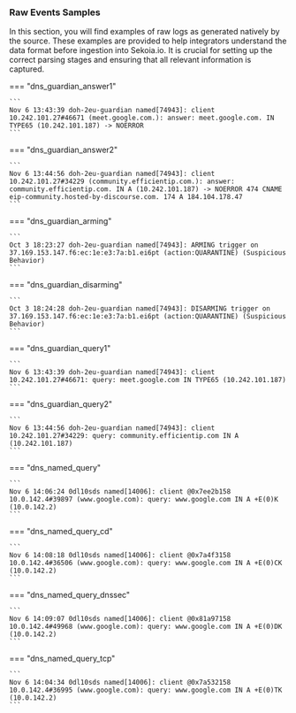
### Raw Events Samples

In this section, you will find examples of raw logs as generated natively by the source. These examples are provided to help integrators understand the data format before ingestion into Sekoia.io. It is crucial for setting up the correct parsing stages and ensuring that all relevant information is captured.


=== "dns_guardian_answer1"

    ```
	Nov 6 13:43:39 doh-2eu-guardian named[74943]: client 10.242.101.27#46671 (meet.google.com.): answer: meet.google.com. IN TYPE65 (10.242.101.187) -> NOERROR
    ```



=== "dns_guardian_answer2"

    ```
	Nov 6 13:44:56 doh-2eu-guardian named[74943]: client 10.242.101.27#34229 (community.efficientip.com.): answer: community.efficientip.com. IN A (10.242.101.187) -> NOERROR 474 CNAME eip-community.hosted-by-discourse.com. 174 A 184.104.178.47
    ```



=== "dns_guardian_arming"

    ```
	Oct 3 18:23:27 doh-2eu-guardian named[74943]: ARMING trigger on 37.169.153.147.f6:ec:1e:e3:7a:b1.ei6pt (action:QUARANTINE) (Suspicious Behavior)
    ```



=== "dns_guardian_disarming"

    ```
	Oct 3 18:24:28 doh-2eu-guardian named[74943]: DISARMING trigger on 37.169.153.147.f6:ec:1e:e3:7a:b1.ei6pt (action:QUARANTINE) (Suspicious Behavior)
    ```



=== "dns_guardian_query1"

    ```
	Nov 6 13:43:39 doh-2eu-guardian named[74943]: client 10.242.101.27#46671: query: meet.google.com IN TYPE65 (10.242.101.187)
    ```



=== "dns_guardian_query2"

    ```
	Nov 6 13:44:56 doh-2eu-guardian named[74943]: client 10.242.101.27#34229: query: community.efficientip.com IN A (10.242.101.187)
    ```



=== "dns_named_query"

    ```
	Nov 6 14:06:24 0dl10sds named[14006]: client @0x7ee2b158 10.0.142.4#39897 (www.google.com): query: www.google.com IN A +E(0)K (10.0.142.2)
    ```



=== "dns_named_query_cd"

    ```
	Nov 6 14:08:18 0dl10sds named[14006]: client @0x7a4f3158 10.0.142.4#36506 (www.google.com): query: www.google.com IN A +E(0)CK (10.0.142.2)
    ```



=== "dns_named_query_dnssec"

    ```
	Nov 6 14:09:07 0dl10sds named[14006]: client @0x81a97158 10.0.142.4#49968 (www.google.com): query: www.google.com IN A +E(0)DK (10.0.142.2)
    ```



=== "dns_named_query_tcp"

    ```
	Nov 6 14:04:34 0dl10sds named[14006]: client @0x7a532158 10.0.142.4#36995 (www.google.com): query: www.google.com IN A +E(0)TK (10.0.142.2)
    ```



